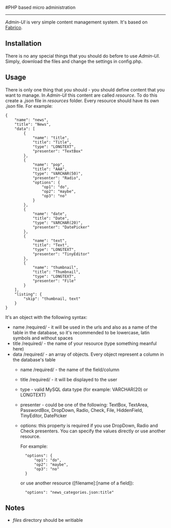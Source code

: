 #PHP based micro administration
- - -

*Admin-UI* is very simple content management system. It's based on [Fabrico](https://github.com/krasimir/fabrico).

## Installation
There is no any special things that you should do before to use *Admin-UI*. Simply, download the files and change the settings in config.php.

## Usage
There is only one thing that you should - you should define content that you want to manage. In *Admin-UI* this content are called *resource*. To do this create a *.json* file in *resources* folder. Every resource should have its own *.json* file. For example:

    {
        "name": "news",
        "title": "News",
        "data": [
            {
                "name": "title",
                "title": "Title",
                "type": "LONGTEXT",
                "presenter": "TextBox"
            },
            {
                "name": "pop",
                "title": "AAA",
                "type": "VARCHAR(50)",
                "presenter": "Radio",
                "options": {
                    "op1": "do",
                    "op2": "maybe",
                    "op3": "no"
                }
            },
            {
                "name": "date",
                "title": "Date",
                "type": "VARCHAR(20)",
                "presenter": "DatePicker"
            },
            {
                "name": "text",
                "title": "Text",
                "type": "LONGTEXT",
                "presenter": "TinyEditor"
            },
            {
                "name": "thumbnail",
                "title": "Thumbnail",
                "type": "LONGTEXT",
                "presenter": "File"
            }
        ],
        "listing": {
            "skip": "thumbnail, text"
        }
    }

It's an object with the following syntax:

- name /required/ - it will be used in the urls and also as a name of the table in the database, so it's recommended to be lowercase, latin symbols and without spaces
- title /required/ - the name of your resource (type something meanful here)
- data /required/ - an array of objects. Every object represent a column in the database's table
    - name /required/ - the name of the field/column
    - title /required/ - it will be displayed  to the user
    - type - valid MySQL data type (for example: VARCHAR(20) or LONGTEXT)
    - presenter - could be one of the following: TextBox, TextArea, PasswordBox, DropDown, Radio, Check, File, HiddenField, TinyEditor, DatePicker
    - options: this property is required if you use DropDown, Radio and Check presenters. You can specify the values directly or use another resource. 

        For example:

            "options": {
                "op1": "do",
                "op2": "maybe",
                "op3": "no"
            }

        or use another resource ([filename]:[name of a field]):

            "options": "news_categories.json:title"


## Notes
- *files* directory should be writiable